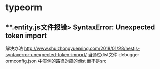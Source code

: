 # typeorm 
## **.entity.js文件报错> SyntaxError: Unexpected token import
解决办法 http://www.shuizhongyueming.com/2018/01/28/nestjs-syntaxerror-unexpected-token-import/
当通过dist文件 debugger ormconfig.json 中实例的路径对应的dist 而不是src